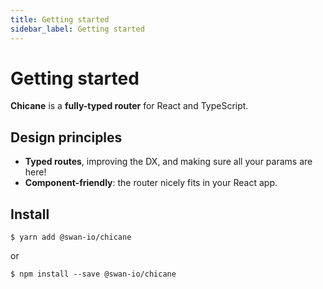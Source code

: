 ```yaml
---
title: Getting started
sidebar_label: Getting started
---
```


# Getting started

**Chicane** is a **fully-typed router** for React and TypeScript.

## Design principles

- **Typed routes**, improving the DX, and making sure all your params are here!
- **Component-friendly**: the router nicely fits in your React app.

## Install

```console
$ yarn add @swan-io/chicane
```

or

```console
$ npm install --save @swan-io/chicane
```
